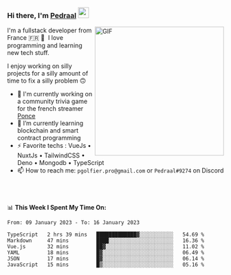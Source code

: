 ### Hi there, I'm <a href="https://pedraal.dev" target="_blank">Pedraal</a> <img src="https://media.giphy.com/media/hvRJCLFzcasrR4ia7z/giphy.gif" width="25px">
<img align="right" alt="GIF" src="https://pedraal.dev/avatar.png" width="300" height="300" />

I'm a fullstack developer from France 🇫🇷 🥖 &nbsp;I love programming and learning new
tech stuff.

I enjoy working on silly projects for a silly amount of time to fix a silly problem 🙃

- 🔭  I'm currently working on a community trivia game for the french streamer <a href="https://twitch.tv/ponce" target="_blank">Ponce</a>
- 🌱 I’m currently learning blockchain and smart contract programming
- ⚡ Favorite techs : VueJs &bull; NuxtJs &bull; TailwindCSS &bull; Deno &bull; Mongodb &bull; TypeScript
- 📫 How to reach me: `pgolfier.pro@gmail.com` or `Pedraal#9274` on Discord

<br>
<br>

📊 **This Week I Spent My Time On:**
<!--START_SECTION:waka-->

```text
From: 09 January 2023 - To: 16 January 2023

TypeScript   2 hrs 39 mins   █████████████▓░░░░░░░░░░░   54.69 %
Markdown     47 mins         ████░░░░░░░░░░░░░░░░░░░░░   16.36 %
Vue.js       32 mins         ██▓░░░░░░░░░░░░░░░░░░░░░░   11.02 %
YAML         18 mins         █▓░░░░░░░░░░░░░░░░░░░░░░░   06.49 %
JSON         17 mins         █▓░░░░░░░░░░░░░░░░░░░░░░░   06.14 %
JavaScript   15 mins         █▒░░░░░░░░░░░░░░░░░░░░░░░   05.16 %
```

<!--END_SECTION:waka-->
